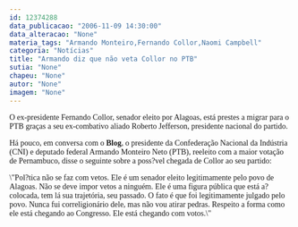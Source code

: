 ```yaml
---
id: 12374288
data_publicacao: "2006-11-09 14:30:00"
data_alteracao: "None"
materia_tags: "Armando Monteiro,Fernando Collor,Naomi Campbell"
categoria: "Notícias"
title: "Armando diz que não veta Collor no PTB"
sutia: "None"
chapeu: "None"
autor: "None"
imagem: "None"
---
```

<p><P><FONT face=Verdana>O ex-presidente Fernando Collor, senador eleito por Alagoas, está prestes a migrar para o PTB graças a seu ex-combativo aliado Roberto Jefferson, presidente nacional do partido.</FONT></P></p>
<p><P><FONT face=Verdana>Há pouco, em conversa com o <STRONG>Blog</STRONG>, o presidente da Confederação Nacional da Indústria (CNI) e deputado federal Armando Monteiro Neto (PTB), reeleito com a maior votação de Pernambuco, disse o seguinte sobre a poss?vel chegada de Collor ao seu partido:</FONT></P></p>
<p><P><FONT face=Verdana>\"Pol?tica não se faz com vetos. Ele é um senador eleito legitimamente pelo povo de Alagoas. Não se deve impor vetos a ninguém. Ele é uma figura pública que está a? colocada, tem lá sua trajetória, seu passado. O fato é que foi legitimamente julgado pelo povo. Nunca fui correligionário dele, mas não vou atirar pedras. Respeito a forma como ele está chegando ao Congresso. Ele está chegando com votos.\"</FONT></P> </p>
